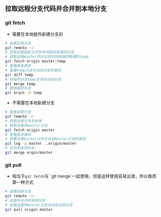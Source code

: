 ## 拉取远程分支代码并合并到本地分支

### git fetch

- 需要在本地额外新建分支的

```bash
# 查看远程分支
git remote -v
# 获取远程指定分支到本地临时新建的分支
# 获取远程master的分支的代码到临时新建的temp
git fetch origin master:temp
# 查看版本差异
# 查看temp分支与当前分支的差异
git diff temp
# 将临时分支temp合并到当前分支
git merge temp
# 删除临时分支
git brach -D temp
```

- 不需要在本地新建分支

```bash
# 查看远程分支
git remote -v
# 获取远程分支到本地
# 获取远程的master分支
git fetch origin master
# 查看版本差异
# 查看远程master分支与本地master分支的差别
git log -p master ..origin/master
# 合并到本地分支
git merge orgin/master
```



### git pull

- 相当于`git fetch`与``git merge`一起使用，但是这样使用容易出错，所以推荐第一种方式

```bash
# 查看远程分支
git remote -v
# 拉取并合并到本地分支
# 拉取远程的master分支合并到当前分支
git pull origin master
```

































